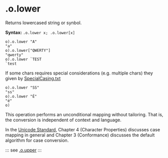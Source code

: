# .o.lower

Returns lowercased string or synbol.

**Syntax:** ```.o.lower x; .o.lower[x]```


```o
o).o.lower "A"
"a"
o).o.lower["QWERTY"]
"qwerty"
o).o.lower `TEST
`test
```

If some chars requires special considerations (e.g. multiple chars) they given by 
[SpecialCasing.txt](https://www.unicode.org/Public/UCD/latest/ucd/SpecialCasing.txt)


```o
o).o.lower "SS"
"ss"
o).o.lower "É"
"é"
o)
```

This operation performs an unconditional mapping without tailoring. That is, the conversion is independent of context and language.

In the [Unicode Standard](https://www.unicode.org/versions/latest/), Chapter 4 (Character Properties) 
discusses case mapping in general and Chapter 3 (Conformance) discusses the default algorithm for case conversion.

::: see
[.o.upper](/verbs/string/upper.md)
:::
